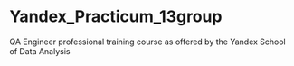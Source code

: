 # Yandex_Practicum_13group
QA Engineer professional training course as offered by the Yandex School of Data Analysis
